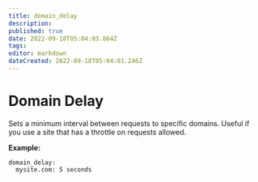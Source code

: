 ```yaml
---
title: domain_delay
description: 
published: true
date: 2022-09-18T05:04:03.864Z
tags: 
editor: markdown
dateCreated: 2022-09-18T05:04:01.246Z
---
```


# Domain Delay
Sets a minimum interval between requests to specific domains. Useful if you use a site that has a throttle on requests allowed.

**Example:**
```
domain_delay:
  mysite.com: 5 seconds
```